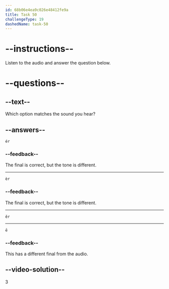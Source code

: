 ```yaml
---
id: 68b06e4ea9c026e48412fe9a
title: Task 50
challengeType: 19
dashedName: task-50
---
```


<!-- (Audio) A: ěr -->

# --instructions--

Listen to the audio and answer the question below.

# --questions--

## --text--

Which option matches the sound you hear?

## --answers--

`ér`

### --feedback--

The final is correct, but the tone is different.

---

`èr`

### --feedback--

The final is correct, but the tone is different.

---

`ěr`

---

`ē`

### --feedback--

This has a different final from the audio.

## --video-solution--

3
